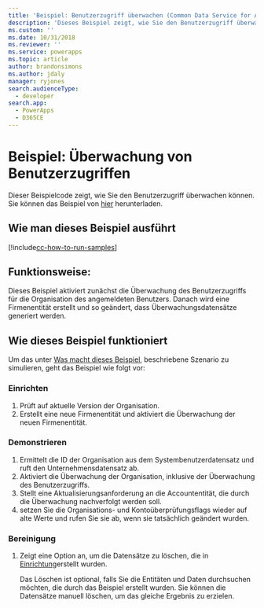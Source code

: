```yaml
---
title: 'Beispiel: Benutzerzugriff überwachen (Common Data Service for Apps) | Microsoft Docs'
description: 'Dieses Beispiel zeigt, wie Sie den Benutzerzugriff überwachen können.'
ms.custom: ''
ms.date: 10/31/2018
ms.reviewer: ''
ms.service: powerapps
ms.topic: article
author: brandonsimons
ms.author: jdaly
manager: ryjones
search.audienceType:
  - developer
search.app:
  - PowerApps
  - D365CE
---
```

# <a name="sample-audit-user-access"></a>Beispiel: Überwachung von Benutzerzugriffen

<!-- https://docs.microsoft.com/en-us/dynamics365/customer-engagement/developer/sample-audit-user-access -->

Dieser Beispielcode zeigt, wie Sie den Benutzerzugriff überwachen können. Sie können das Beispiel von [hier](https://github.com/Microsoft/PowerApps-Samples/tree/master/cds/orgsvc/C%23/AuditUserAccess) herunterladen.

## <a name="how-to-run-this-sample"></a>Wie man dieses Beispiel ausführt

[!include[cc-how-to-run-samples](../../includes/cc-how-to-run-samples.md)]

## <a name="what-this-sample-does"></a>Funktionsweise:

Dieses Beispiel aktiviert zunächst die Überwachung des Benutzerzugriffs für die Organisation des angemeldeten Benutzers. Danach wird eine Firmenentität erstellt und so geändert, dass Überwachungsdatensätze generiert werden.

## <a name="how-this-sample-works"></a>Wie dieses Beispiel funktioniert

Um das unter [Was macht dieses Beispiel](#what-this-sample-does), beschriebene Szenario zu simulieren, geht das Beispiel wie folgt vor:

### <a name="setup"></a>Einrichten

1. Prüft auf aktuelle Version der Organisation.
1. Erstellt eine neue Firmenentität und aktiviert die Überwachung der neuen Firmenentität.

### <a name="demonstrate"></a>Demonstrieren

1. Ermittelt die ID der Organisation aus dem Systembenutzerdatensatz und ruft den Unternehmensdatensatz ab.
2. Aktiviert die Überwachung der Organisation, inklusive der Überwachung des Benutzerzugriffs.
3. Stellt eine Aktualisierungsanforderung an die Accountentität, die durch die Überwachung nachverfolgt werden soll.
4. setzen Sie die Organisations- und Kontoüberprüfungsflags wieder auf alte Werte und rufen Sie sie ab, wenn sie tatsächlich geändert wurden.

### <a name="clean-up"></a>Bereinigung

1. Zeigt eine Option an, um die Datensätze zu löschen, die in [Einrichtung](#setup)erstellt wurden. 

    Das Löschen ist optional, falls Sie die Entitäten und Daten durchsuchen möchten, die durch das Beispiel erstellt wurden. Sie können die Datensätze manuell löschen, um das gleiche Ergebnis zu erzielen.
